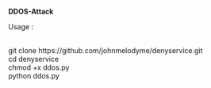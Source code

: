 <strong>DDOS-Attack</strong>



Usage : 


</br>
git clone https://github.com/johnmelodyme/denyservice.git
</br>
cd denyservice
</br>
chmod +x ddos.py
</br>
python ddos.py

